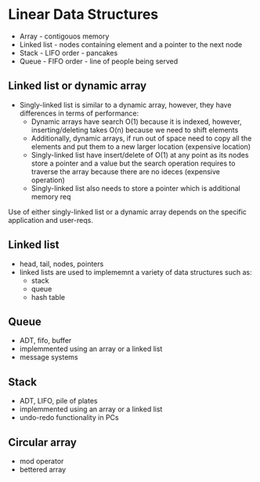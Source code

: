 # Linear Data Structures
- Array - contigouos memory
- Linked list - nodes containing element and a pointer to the next node
- Stack - LIFO order - pancakes
- Queue - FIFO order - line of people being served



## Linked list or dynamic array
- Singly-linked list is similar to a dynamic array, however, they have differences in terms of performance:
    - Dynamic arrays have search O(1) because it is indexed, however, inserting/deleting takes O(n) because we need to shift elements
    - Additionally, dynamic arrays, if run out of space need to copy all the    elements and put them to a new larger location (expensive location)
    - Singly-linked list have insert/delete of O(1) at any point as its nodes store a pointer and a value but the search operation requires to traverse the array because there are no ideces (expensive operation) 
    - Singly-linked list also needs to store a pointer which is additional memory req

Use of either singly-linked list or a dynamic array depends on the specific application and user-reqs.

## Linked list
- head, tail, nodes, pointers
- linked lists are used to implememnt a variety of data structures such as:
    - stack
    - queue
    - hash table

## Queue
- ADT, fifo, buffer
- implemmented using an array or a linked list
- message systems

## Stack
- ADT, LIFO, pile of plates
- implemmented using an array or a linked list
- undo-redo functionality in PCs

## Circular array
- mod operator
- bettered array